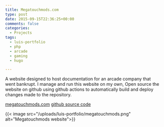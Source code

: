 ```yaml
---
title: Megatouchmods.com
type: post
date: 2015-09-15T22:36:25+00:00
comments: false
categories:
  - Projects
tags:
  - luis-portfolio
  - php
  - arcade
  - gaming
  - hugo

---
```


A website designed to host documentation for an arcade company that went bankrupt. I manage and run this website on my own, Open source the website on github using github actions to automatically build and deploy changes made to the repository.

[megatouchmods.com](https://megatouchmods.com)
[github source code](https://github.com/SiloCityLabs/megatouchmods.com)

<!--more-->

{{< image src="/uploads/luis-portfolio/megatouchmods.png" alt="Megatouchmods website">}}